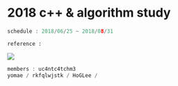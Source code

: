 # 2018 c++ & algorithm study

```c++
schedule : 2018/06/25 ~ 2018/08/31
```

```
reference :
```

![](http://bookimg.gilbut.co.kr/book/BN001899/rn_view_BN001899.jpg)

```c++
members : uc4ntc4tchm3
yomae / rkfqlwjstk / HoGLee /
```

